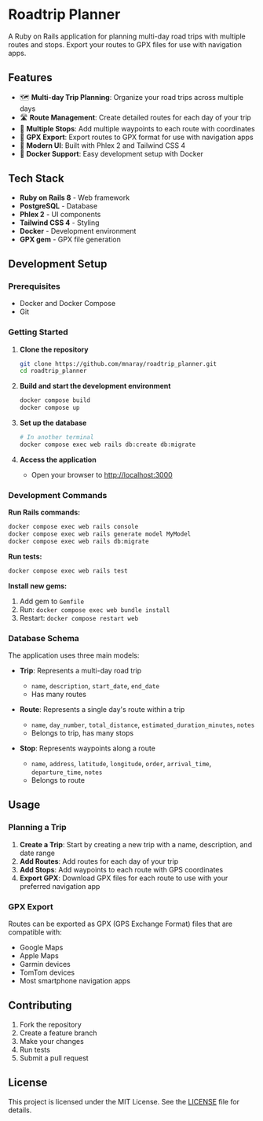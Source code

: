 # Roadtrip Planner

A Ruby on Rails application for planning multi-day road trips with multiple routes and stops. Export your routes to GPX files for use with navigation apps.

## Features

- 🗺️ **Multi-day Trip Planning**: Organize your road trips across multiple days
- 🛣️ **Route Management**: Create detailed routes for each day of your trip
- 📍 **Multiple Stops**: Add multiple waypoints to each route with coordinates
- 📱 **GPX Export**: Export routes to GPX format for use with navigation apps
- 🎨 **Modern UI**: Built with Phlex 2 and Tailwind CSS 4
- 🐳 **Docker Support**: Easy development setup with Docker

## Tech Stack

- **Ruby on Rails 8** - Web framework
- **PostgreSQL** - Database
- **Phlex 2** - UI components
- **Tailwind CSS 4** - Styling
- **Docker** - Development environment
- **GPX gem** - GPX file generation

## Development Setup

### Prerequisites

- Docker and Docker Compose
- Git

### Getting Started

1. **Clone the repository**
   ```bash
   git clone https://github.com/mnaray/roadtrip_planner.git
   cd roadtrip_planner
   ```

2. **Build and start the development environment**
   ```bash
   docker compose build
   docker compose up
   ```

3. **Set up the database**
   ```bash
   # In another terminal
   docker compose exec web rails db:create db:migrate
   ```

4. **Access the application**
   - Open your browser to [http://localhost:3000](http://localhost:3000)

### Development Commands

**Run Rails commands:**
```bash
docker compose exec web rails console
docker compose exec web rails generate model MyModel
docker compose exec web rails db:migrate
```

**Run tests:**
```bash
docker compose exec web rails test
```

**Install new gems:**
1. Add gem to `Gemfile`
2. Run: `docker compose exec web bundle install`
3. Restart: `docker compose restart web`

### Database Schema

The application uses three main models:

- **Trip**: Represents a multi-day road trip
  - `name`, `description`, `start_date`, `end_date`
  - Has many routes

- **Route**: Represents a single day's route within a trip
  - `name`, `day_number`, `total_distance`, `estimated_duration_minutes`, `notes`
  - Belongs to trip, has many stops

- **Stop**: Represents waypoints along a route
  - `name`, `address`, `latitude`, `longitude`, `order`, `arrival_time`, `departure_time`, `notes`
  - Belongs to route

## Usage

### Planning a Trip

1. **Create a Trip**: Start by creating a new trip with a name, description, and date range
2. **Add Routes**: Add routes for each day of your trip
3. **Add Stops**: Add waypoints to each route with GPS coordinates
4. **Export GPX**: Download GPX files for each route to use with your preferred navigation app

### GPX Export

Routes can be exported as GPX (GPS Exchange Format) files that are compatible with:
- Google Maps
- Apple Maps
- Garmin devices
- TomTom devices
- Most smartphone navigation apps

## Contributing

1. Fork the repository
2. Create a feature branch
3. Make your changes
4. Run tests
5. Submit a pull request

## License

This project is licensed under the MIT License. See the [LICENSE](LICENSE) file for details.
